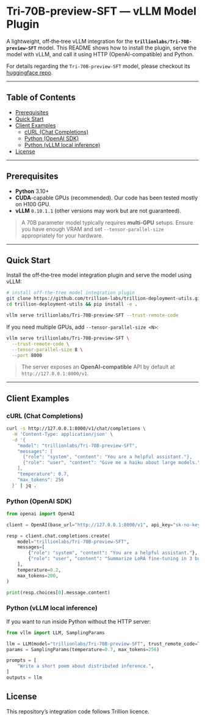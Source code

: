 # Tri-70B-preview-SFT — vLLM Model Plugin

A lightweight, off‑the‑tree vLLM integration for the **`trillionlabs/Tri-70B-preview-SFT`** model. This README shows how to install the plugin, serve the model with vLLM, and call it using HTTP (OpenAI-compatible) and Python.

For details regarding the `Tri-70B-preview-SFT` model, please checkout its [huggingface repo](https://huggingface.co/trillionlabs/Tri-70B-preview-SFT). 

---

## Table of Contents

* [Prerequisites](#prerequisites)
* [Quick Start](#quick-start)
* [Client Examples](#client-examples)
  * [cURL (Chat Completions)](#curl-chat-completions)
  * [Python (OpenAI SDK)](#python-openai-sdk)
  * [Python (vLLM local inference)](#python-vllm-local-inference)
* [License](#license) 

---

## Prerequisites

* **Python** 3.10+
* **CUDA**-capable GPUs (recommended). Our code has been tested mostly on H100 GPU.
* **vLLM** `0.10.1.1` (other versions may work but are not guaranteed).

> A 70B parameter model typically requires **multi‑GPU** setups. Ensure you have enough VRAM and set `--tensor-parallel-size` appropriately for your hardware.

---

## Quick Start

Install the off‑the‑tree model integration plugin and serve the model using vLLM:

```bash
# install off-the-tree model integration plugin
git clone https://github.com/trillion-labs/trillion-deployment-utils.git
cd trillion-deployment-utils && pip install -e .

vllm serve trillionlabs/Tri-70B-preview-SFT --trust-remote-code
```

If you need multiple GPUs, add `--tensor-parallel-size <N>`:

```bash
vllm serve trillionlabs/Tri-70B-preview-SFT \
  --trust-remote-code \
  --tensor-parallel-size 8 \
  --port 8000
```

> The server exposes an **OpenAI-compatible** API by default at `http://127.0.0.1:8000/v1`.


---

## Client Examples

### cURL (Chat Completions)

```bash
curl -s http://127.0.0.1:8000/v1/chat/completions \
  -H 'Content-Type: application/json' \
  -d '{
    "model": "trillionlabs/Tri-70B-preview-SFT",
    "messages": [
      {"role": "system", "content": "You are a helpful assistant."},
      {"role": "user", "content": "Give me a haiku about large models."}
    ],
    "temperature": 0.7,
    "max_tokens": 256
  }' | jq .
```

### Python (OpenAI SDK)

```python
from openai import OpenAI

client = OpenAI(base_url="http://127.0.0.1:8000/v1", api_key="sk-no-key-required")

resp = client.chat.completions.create(
    model="trillionlabs/Tri-70B-preview-SFT",
    messages=[
        {"role": "system", "content": "You are a helpful assistant."},
        {"role": "user", "content": "Summarize LoRA fine-tuning in 3 bullets."}
    ],
    temperature=0.2,
    max_tokens=200,
)

print(resp.choices[0].message.content)
```

### Python (vLLM local inference)

If you want to run inside Python without the HTTP server:

```python
from vllm import LLM, SamplingParams

llm = LLM(model="trillionlabs/Tri-70B-preview-SFT", trust_remote_code=True, tensor_parallel_size=8)
params = SamplingParams(temperature=0.7, max_tokens=256)

prompts = [
    "Write a short poem about distributed inference.",
]
outputs = llm
```

## License

This repository’s integration code follows Trillion licence. 
